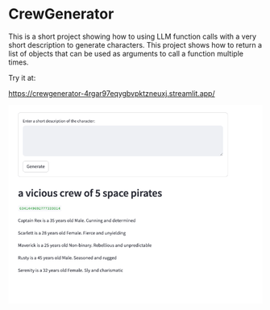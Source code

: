 # CrewGenerator

This is a short project showing how to using LLM function calls with a very short description to generate characters.
This project shows how to return a list of objects that can be used as arguments to call a function multiple times.

Try it at:

https://crewgenerator-4rgar97eqygbvpktzneuxj.streamlit.app/

![Screenshot](./Screenshot.png)
